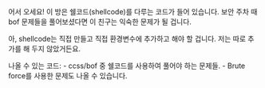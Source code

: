 어서 오세요! 이 방은 쉘코드(shellcode)를 다루는 코드가 들어 있습니다.
보안 주차 때 bof 문제들을 풀어보셨다면 이 친구는 익숙한 문제가 될 겁니다.

아, shellcode는 직접 만들고 직접 환경변수에 추가하고 해야 할 겁니다. 저는 따로 추가를 해 두지 않았거든요.

나올 수 있는 코드:
    - ccss/bof 중 쉘코드를 사용하여 풀어야 하는 문제들.
    - Brute force를 사용한 문제도 나올 수 있습니다.